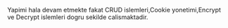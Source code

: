 Yapimi hala devam etmekte fakat CRUD islemleri,Cookie yonetimi,Encrypt ve Decrypt islemleri dogru sekilde calismaktadir.